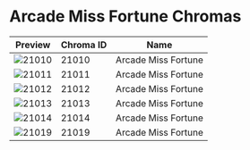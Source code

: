 # Arcade Miss Fortune Chromas

| Preview | Chroma ID | Name |
|---------|-----------|------|
| ![21010](https://raw.communitydragon.org/latest/plugins/rcp-be-lol-game-data/global/default/v1/champion-chroma-images/21/21010.png) | 21010 | Arcade Miss Fortune |
| ![21011](https://raw.communitydragon.org/latest/plugins/rcp-be-lol-game-data/global/default/v1/champion-chroma-images/21/21011.png) | 21011 | Arcade Miss Fortune |
| ![21012](https://raw.communitydragon.org/latest/plugins/rcp-be-lol-game-data/global/default/v1/champion-chroma-images/21/21012.png) | 21012 | Arcade Miss Fortune |
| ![21013](https://raw.communitydragon.org/latest/plugins/rcp-be-lol-game-data/global/default/v1/champion-chroma-images/21/21013.png) | 21013 | Arcade Miss Fortune |
| ![21014](https://raw.communitydragon.org/latest/plugins/rcp-be-lol-game-data/global/default/v1/champion-chroma-images/21/21014.png) | 21014 | Arcade Miss Fortune |
| ![21019](https://raw.communitydragon.org/latest/plugins/rcp-be-lol-game-data/global/default/v1/champion-chroma-images/21/21019.png) | 21019 | Arcade Miss Fortune |